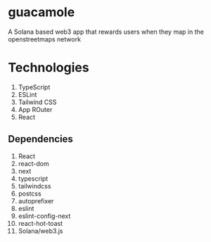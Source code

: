 # guacamole
A Solana based web3 app that rewards users when they map in the openstreetmaps network

# Technologies
1. TypeScript
2. ESLint
3. Tailwind CSS
4. App ROuter
5. React

## Dependencies
1. React
2. react-dom
3. next
4. typescript
5. tailwindcss
6. postcss
7. autoprefixer
8. eslint
9. eslint-config-next
10. react-hot-toast
11. Solana/web3.js
